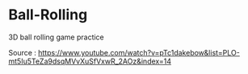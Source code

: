 # Ball-Rolling
3D ball rolling game practice


Source : https://www.youtube.com/watch?v=pTc1dakebow&list=PLO-mt5Iu5TeZa9dsqMVvXuSfVxwR_2AOz&index=14
